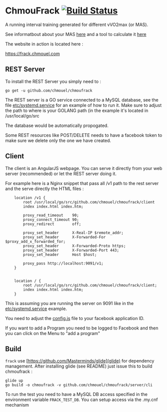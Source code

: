 ChmouFrack [![Build Status][travis-badge]][travis]
==========

A running interval training generated for different vVO2max (or MAS).

See informatbout about your MAS [here](http://www.scienceforsport.com/maximal-aerobic-speed-mas/) and a tool to calculate it [here](https://www.2peak.com/tools/mas.php)

The website in action is located here :

https://frack.chmouel.com


[travis]: <https://travis-ci.org/chmouel/chmoufrack>
[travis-badge]: <https://travis-ci.org/chmouel/chmoufrack.svg?branch=master>

## REST Server

To install the REST Server you simply need to :

```shell
go get -u github.com/chmouel/chmoufrack
```

The REST server is a GO service connected to a MySQL database, see the file [etc/systemd.service](etc/systemd.service) for an example of how to run it. Make sure to adjust the path to where is your GOLANG path (in the example it's located in /usr/local/go/src

The database would be automatically propogated.

Some REST resources like POST/DELETE needs to have a facebook token to make sure we delete only the one we have created.

## Client

The client is an AngularJS webpage. You can serve it directly from your web server (recommended) or let the REST server doing it.

For example here is a Nginx snippet that pass all /v1 path to the rest server and the serve directly the HTML files :

```
    location /v1 {
        root /usr/local/go/src/github.com/chmouel/chmoufrack/client
        index index.html index.htm;

        proxy_read_timeout    90;
        proxy_connect_timeout 90;
        proxy_redirect        off;

        proxy_set_header      X-Real-IP $remote_addr;
        proxy_set_header      X-Forwarded-For $proxy_add_x_forwarded_for;
        proxy_set_header      X-Forwarded-Proto https;
        proxy_set_header      X-Forwarded-Port 443;
        proxy_set_header      Host $host;

        proxy_pass http://localhost:9091/v1;
    }


    location / {
        root /usr/local/go/src/github.com/chmouel/chmoufrack/client;
        index index.html index.htm;
    }
```

This is assuming you are running the server on 9091 like in the [etc/systemd.service](etc/systemd.service) example.

You need to adjust the [config.js](client/js/config.js) file to your facebook application ID.

If you want to add a Program you need to be logged to Facebook and then you can click on the Menu to "add a program"


## Build

``frack`` use [https://github.com/Masterminds/glide](glide) for dependency management. After installing glide (see README) just issue this to build chmoufrack :

```
glide up
go build -o chmoufrack -v github.com/chmouel/chmoufrack/server/cli
```

To run the test you need to have a MySQL DB access specified in the environment variable `FRACK_TEST_DB`. You can setup access via the .my.cnf mechanism
